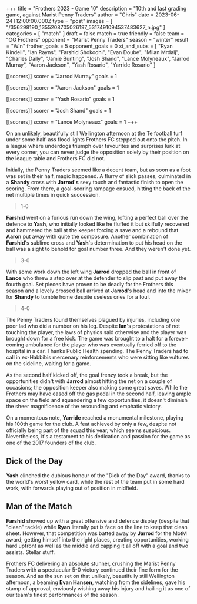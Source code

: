 +++
title = "Frothers 2023 - Game 10"
description = "10th and last grading game, against Marist Penny Traders"
author = "Chris"
date = 2023-06-24T12:00:00.000Z
type = "post"
images = [ "/356298190_1355208705026197_5317491094537483627_n.jpg" ]
categories = [ "match" ]
draft = false
match = true
friendly = false
team = "OG Frothers"
opponent = "Marist Penny Traders"
season = "winter"
result = "Win"
frother_goals = 5
opponent_goals = 0
xi_and_subs = [
  "Ryan Kindell",
  "Ian Rayns",
  "Farshid Shokoohi",
  "Evan Doube",
  "Milan Mrdalj",
  "Charles Daily",
  "Jamie Bunting",
  "Josh Shand",
  "Lance Molyneaux",
  "Jarrod Murray",
  "Aaron Jackson",
  "Yash Rosario",
  "Yarride Rosario"
]

[[scorers]]
scorer = "Jarrod Murray"
goals = 1

[[scorers]]
scorer = "Aaron Jackson"
goals = 1

[[scorers]]
scorer = "Yash Rosario"
goals = 1

[[scorers]]
scorer = "Josh Shand"
goals = 1

[[scorers]]
scorer = "Lance Molyneaux"
goals = 1
+++

On an unlikely, beautifully still Wellington afternoon at the Te football turf under some half-ass flood lights Frothers FC stepped out onto the pitch. In a league where underdogs triumph over favourites and surprises lurk at every corner, you can never judge the opposition solely by their position on the league table and Frothers FC did not.

Initially, the Penny Traders seemed like a decent team, but as soon as a foot was set in their half, magic happened. A flurry of slick passes, culminated in a **Shandy** cross with **Jarrod's** sexy touch and fantastic finish to open the scoring. From there, a goal-scoring rampage ensued, hitting the back of the net multiple times in quick succession.

> 1-0

**Farshid** went on a furious run down the wing, lofting a perfect ball over the defence to **Yash**, who initially looked like he fluffed it but skilfully recovered and hammered the ball at the keeper forcing a save and a rebound that **Aaron** put away with quite the composure. Another combination of **Farshid**'s sublime cross and **Yash**'s determination to put his head on the ball was a sight to behold for goal number three. And they weren't done yet.

> 3-0

With some work down the left wing **Jarrod** dropped the ball in front of **Lance** who threw a step over at the defender to slip past and put away the fourth goal. Set pieces have proven to be deadly for the Frothers this season and a lovely crossed ball arrived at **Jarrod**'s head and into the mixer for **Shandy** to tumble home despite useless cries for a foul.

> 4-0

The Penny Traders found themselves plagued by injuries, including one poor lad who did a number on his leg. Despite **Ian**'s protestations of not touching the player, the laws of physics said otherwise and the player was brought down for a free kick. The game was brought to a halt for a forever-coming ambulance for the player who was eventually ferried off to the hospital in a car. Thanks Public Health spending. The Penny Traders had to call in ex-Habbibis mercenary reinforcements who were sitting like vultures on the sideline, waiting for a game.

As the second half kicked off, the goal frenzy took a break, but the opportunities didn't with **Jarrod** almost hitting the net on a couple of occasions; the opposition keeper also making some great saves. While the Frothers may have eased off the gas pedal in the second half, leaving ample space on the field and squandering a few opportunities, it doesn't diminish the sheer magnificence of the resounding and emphatic victory.

On a momentous note, **Yarride** reached a monumental milestone, playing his 100th game for the club. A feat achieved by only a few, despite not officially being part of the squad this year, which seems suspicious. Nevertheless, it's a testament to his dedication and passion for the game as one of the 2017 founders of the club.

## Dick of the Day

**Yash** clinched the dubious honour of the "Dick of the Day" award, thanks to the world's worst yellow card, while the rest of the team put in some hard work, with forwards playing out of position in midfield. 

## Man of the Match

**Farshid** showed up with a great offensive and defence display (despite that "clean" tackle) while **Ryan** literally put is face on the line to keep that clean sheet. However, that competition was batted away by **Jarrod** for the MotM award; getting himself into the right places, creating opportunities, working hard upfront as well as the middle and capping it all off with a goal and two assists. Stellar stuff.

Frothers FC delivering an absolute stunner, crushing the Marist Penny Traders with a spectacular 5-0 victory continued their fine form for the season. And as the sun set on that unlikely, beautifully still Wellington afternoon, a beaming **Evan Hansen**, watching from the sidelines, gave his stamp of approval, enviously wishing away his injury and hailing it as one of our team's finest performances of the season.
